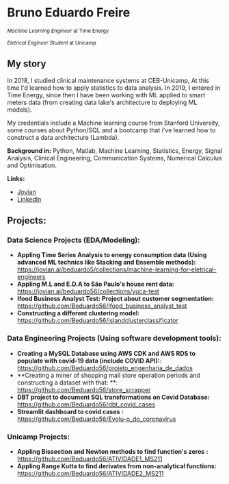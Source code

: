 # Bruno Eduardo Freire
<sub>*Machine Learning Engineer* at Time Energy</sub>

<sub>*Eletrical Engineer Student* at Unicamp</sub>

## My story
In 2018, I studied clinical maintenance systems at CEB-Unicamp, At this time I'd learned how to apply statistics to data analysis. In 2019, I entered in Time Energy, since then I have been working with ML applied to smart meters data (from creating data lake's architecture to deploying ML models).

My credentials include a Machine learning course from Stanford University, some courses about Python/SQL and a bootcamp that i've learned how to construct a data architecture (Lambda).

**Background in:** Python, Matlab, Machine Learning, Statistics, Energy, Signal Analysis, Clinical Engineering, Communication Systems, Numerical Calculus and Optimisation.

**Links:**
* [Jovian](https://jovian.ai/beduardo56/collections)
* [LinkedIn](https://www.linkedin.com/in/bruno-eduardo-freire-e-silva/)


## Projects:
  ### Data Science Projects (EDA/Modeling):

  * **Appling Time Series Analysis to energy consumption data (Using advanced ML technics like Stacking and Ensemble methods):** https://jovian.ai/beduardo5/collections/machine-learning-for-eletrical-engineers
  * **Appling M.L and E.D.A to São Paulo's house rent data:** https://jovian.ai/beduardo56/collections/yuca-test
  * **Ifood Business Analyst Test: Project about customer segmentation:** https://github.com/Beduardo56/ifood_business_analyst_test
  * **Constructing a different clustering model:** https://github.com/Beduardo56/islandclusterclassificator
 
 ### Data Engineering Projects (Using software development tools):

  * **Creating a MySQL Database using AWS CDK and AWS RDS to populate with covid-19 data (include COVID API):**: https://github.com/Beduardo56/projeto_engenharia_de_dados
  * **Creating a miner of shopping mall store operation periods and constructing a dataset with that: **: https://github.com/Beduardo56/store_scrapper
  * **DBT project to document SQL transformations on Covid Database:** https://github.com/Beduardo56/dbt_covid_cases
  * **Streamlit dashboard to covid cases :** https://github.com/Beduardo56/Evolu-o_do_coronavirus
 
 ### Unicamp Projects:
 
  * **Appling Bissection and Newton methods to find function's zeros :** https://github.com/Beduardo56/ATIVIDADE1_MS211
  * **Appling Range Kutta to find derivates from non-analytical functions:** https://github.com/Beduardo56/ATIVIDADE2_MS211
